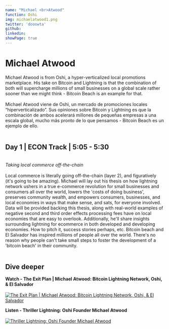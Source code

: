 ```yaml
---
name: "Michael <br>Atwood"
function: Oshi
img: michaelatwood1.png
twitter: 'dooowta'
github: 
linkedin:
showPage: true
---
```


# Michael Atwood
 
Michael Atwood is from Oshi, a hyper-verticalized local promotions marketplace. His take on Bitcoin and Lightning is that the combination of both will s‪upercharge millions of small businesses on a global scale rather sooner than we might think - Bitcoin Beach is an example for that.
<br><br>
Michael Atwood viene de Oshi, un mercado de promociones locales “hiperverticalizado”. Sus opiniones sobre Bitcoin y Lightning es que la combinación de ambos acelerará ‪millones de pequeñas empresas a una escala global, mucho más pronto de lo que pensamos - Bitcoin Beach es un ejemplo de ello.
<br><br>

## Day 1 | ECON Track | 5:05 - 5:30
<br>
<i>Taking local commerce off-the-chain</i><br><br>
Local commerce is literally going off-the-chain (layer 2), and figuratively (it's going to be amazing). Michael will lay out his thesis on how lightning network ushers in a true e-commerce revolution for small businesses and consumers all over the world, lowers the 'costs of doing business', preserves community wealth, and empowers consumers, businesses, and local economies in ways that make sense, and sats, for everyone involved. Data will be provided backing this thesis, along with real-world examples of negative second and third order effects processing fees have on local economies that are easy to overlook. Additionally, he'll share insights surrounding lightning for ecommerce in both developed and developing economies. How to pitch it, success stories perhaps, etc. Bitcoin beach and El Salvador has inspired millions of people all over the world. There's no reason why people can't take small steps to foster the development of a 'bitcoin beach' in their community.<br><br>

## Dive deeper


<div class="grid grid-cols-2 gap-5">
<div class="p-3 my-2">

**Watch - The Exit Plan | Michael Atwood: Bitcoin Lightning Network, Oshi, & El Salvador** <br><br>
[ ![The Exit Plan | Michael Atwood: Bitcoin Lightning Network, Oshi, & El Salvador](/2021/content/michael_renegade.png)](https://www.youtube.com/watch?v=rnL5rsWwF3s/)
</div>

<div class="p-3 my-2">

**Listen - Thriller Lightning: Oshi Founder Michael Atwood** <br><br>
[ ![Thriller Lightning: Oshi Founder Michael Atwood](/2021/content/michael_thriller.png)](https://www.thrillerbitcoin.com/thriller-lightning-michaelatwood/)
</div>


<br>
